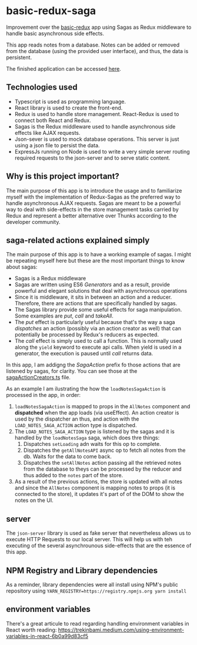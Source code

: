 # basic-redux-saga
Improvement over the [basic-redux](https://github.com/iromero25/basic-redux) app using Sagas as Redux middleware to handle basic asynchronous side effects.

This app reads notes from a database. Notes can be added or removed from the database (using the provided user interface), and thus, the data is persistent.

The finished application can be accessed [here](https://iromero-basic-redux-saga.herokuapp.com/).

## Technologies used

* Typescript is used as programming language.
* React library is used to create the front-end.
* Redux is used to handle store management. React-Redux is used to connect both React and Redux.
* Sagas is the Redux middleware used to handle asynchronous side effects like AJAX requests.
* Json-sever is used to mock database operations. This server is just using a json file to persist the data.
* ExpressJs running on Node is used to write a very simple server routing required requests to the json-server and to serve static content.

## Why is this project important?

The main purpose of this app is to introduce the usage and to familiarize myself with the implementation of Redux-Sagas
as the preferred way to handle asynchronous AJAX requests. Sagas are meant to be a powerful way to deal with side-effects in the store management tasks carried by Redux and represent a better alternative over Thunks according to the developer community.

## saga-related actions explained simply
The main purpose of this app is to have a working example of sagas. I might be repeating myself here but these are the most important things to know about sagas:

* Sagas is a Redux middleware
* Sagas are written using ES6 *Generators* and as a result, provide powerful and elegant solutions that deal with asynchronous operations
* Since it is middleware, it sits in between an action and a reducer. Therefore, there are actions that are specifically handled by sagas.
* The Sagas library provide some useful effects for saga manipulation. Some examples are *put*, *call* and *takeAll*.
* The *put* effect is particularly useful because that's the way a saga *dispatches* an action (possibly via an action creator as well) that can potentially be processed by Redux's reducers as expected.
* The *call* effect is simply used to call a function. This is normally used along the `yield` keyword to execute api calls. When yield is used in a generator, the execution is paused until *call* returns data.

In this app, I am addigng the *SagaAction* prefix fo those actions that are listened by sagas, for clarity. You can see those at the [sagaActionCreators.ts](./src/redux/actions/sagasActionCreators.ts) file.

As an example I am ilustrating the how the `loadNotesSagaAction` is processed in the app, in order:

1. `loadNotesSagaAction` is mapped to props in the `AllNotes` component and  **dispatched** when the app loads (via useEffect). An action creator is used by the dispatcher an thus, and action with the `LOAD_NOTES_SAGA_ACTION` action type is  dispatched.
1. The `LOAD_NOTES_SAGA_ACTION` type is listened by the sagas and it is handled by the `loadNotesSaga` saga, which does thre things:
    1. Dispatches `setLoading` adn waits for this op to complete.
    1. Dispatches the `getAllNotesAPI` async op to fetch all notes from the db. Waits for the data to come back.
    1. Dispatches the `setAllNotes` action passing all the retrieved notes from the database to theys can be processed by the reducer and thus added to the `notes` part of the store.
1. As a result of the previous actions, the store is updated with all notes and since the `AllNotes` component is mapping notes to props (it is connected to the store), it updates it's part of of the DOM to show the notes on the UI.

## server
The `json-server` library is used as fake server that nevertheless allows us to execute HTTP Requests to our local server. This will help us with teh executing of the several asynchrounous side-effects that are the essence of this app.

## NPM Registry and Library dependencies
As a reminder, library dependencies were all install using NPM's public repository using
`YARN_REGISTRY=https://registry.npmjs.org yarn install`

## environment variables
There's a great articule to read regarding handling environment variables in React worth reading: https://trekinbami.medium.com/using-environment-variables-in-react-6b0a99d83cf5